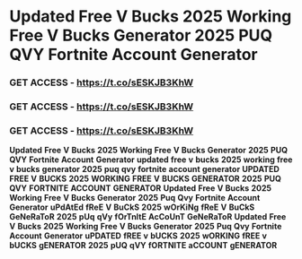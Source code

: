 # <strong>Updated</strong> <strong>Free</strong> <strong>V</strong> <strong>Bucks</strong> <strong>2025</strong> <strong>Working</strong> <strong>Free</strong> <strong>V</strong> <strong>Bucks</strong> <strong>Generator</strong> <strong>2025</strong> <strong>PUQ</strong> <strong>QVY</strong> <strong>Fortnite</strong> <strong>Account</strong> <strong>Generator</strong>

### <strong>GET</strong> <strong>ACCESS</strong> <strong>-</strong> <strong>https://t.co/sESKJB3KhW</strong>

### <strong>GET</strong> <strong>ACCESS</strong> <strong>-</strong> <strong>https://t.co/sESKJB3KhW</strong>

### <strong>GET</strong> <strong>ACCESS</strong> <strong>-</strong> <strong>https://t.co/sESKJB3KhW</strong>

<strong>Updated</strong> <strong>Free</strong> <strong>V</strong> <strong>Bucks</strong> <strong>2025</strong> <strong>Working</strong> <strong>Free</strong> <strong>V</strong> <strong>Bucks</strong> <strong>Generator</strong> <strong>2025</strong> <strong>PUQ</strong> <strong>QVY</strong> <strong>Fortnite</strong> <strong>Account</strong> <strong>Generator</strong> <strong>updated</strong> <strong>free</strong> <strong>v</strong> <strong>bucks</strong> <strong>2025</strong> <strong>working</strong> <strong>free</strong> <strong>v</strong> <strong>bucks</strong> <strong>generator</strong> <strong>2025</strong> <strong>puq</strong> <strong>qvy</strong> <strong>fortnite</strong> <strong>account</strong> <strong>generator</strong> <strong>UPDATED</strong> <strong>FREE</strong> <strong>V</strong> <strong>BUCKS</strong> <strong>2025</strong> <strong>WORKING</strong> <strong>FREE</strong> <strong>V</strong> <strong>BUCKS</strong> <strong>GENERATOR</strong> <strong>2025</strong> <strong>PUQ</strong> <strong>QVY</strong> <strong>FORTNITE</strong> <strong>ACCOUNT</strong> <strong>GENERATOR</strong> <strong>Updated</strong> <strong>Free</strong> <strong>V</strong> <strong>Bucks</strong> <strong>2025</strong> <strong>Working</strong> <strong>Free</strong> <strong>V</strong> <strong>Bucks</strong> <strong>Generator</strong> <strong>2025</strong> <strong>Puq</strong> <strong>Qvy</strong> <strong>Fortnite</strong> <strong>Account</strong> <strong>Generator</strong> <strong>uPdAtEd</strong> <strong>fReE</strong> <strong>V</strong> <strong>BuCkS</strong> <strong>2025</strong> <strong>wOrKiNg</strong> <strong>fReE</strong> <strong>V</strong> <strong>BuCkS</strong> <strong>GeNeRaToR</strong> <strong>2025</strong> <strong>pUq</strong> <strong>qVy</strong> <strong>fOrTnItE</strong> <strong>AcCoUnT</strong> <strong>GeNeRaToR</strong> <strong>Updated</strong> <strong>Free</strong> <strong>V</strong> <strong>Bucks</strong> <strong>2025</strong> <strong>Working</strong> <strong>Free</strong> <strong>V</strong> <strong>Bucks</strong> <strong>Generator</strong> <strong>2025</strong> <strong>Puq</strong> <strong>Qvy</strong> <strong>Fortnite</strong> <strong>Account</strong> <strong>Generator</strong> <strong>uPDATED</strong> <strong>fREE</strong> <strong>v</strong> <strong>bUCKS</strong> <strong>2025</strong> <strong>wORKING</strong> <strong>fREE</strong> <strong>v</strong> <strong>bUCKS</strong> <strong>gENERATOR</strong> <strong>2025</strong> <strong>pUQ</strong> <strong>qVY</strong> <strong>fORTNITE</strong> <strong>aCCOUNT</strong> <strong>gENERATOR</strong>
